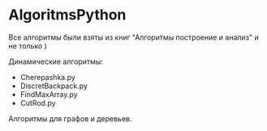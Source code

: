 # AlgoritmsPython
Все алгоритмы были взяты из книг "Алгоритмы построение и анализ" и не только )

Динамические алгоритмы:
  - Cherepashka.py
  - DiscretBackpack.py
  - FindMaxArray.py
  - СutRod.py

Алгоритмы для графов и деревьев. 
